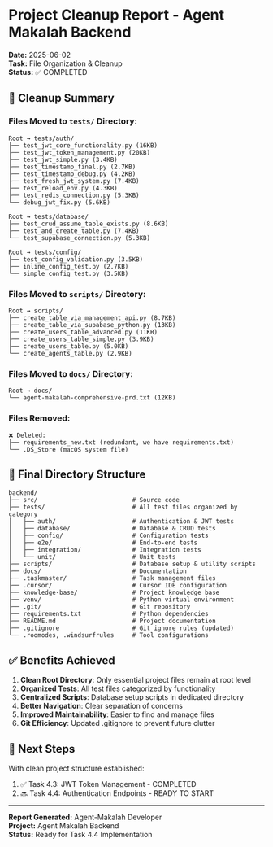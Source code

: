 # Project Cleanup Report - Agent Makalah Backend

**Date:** 2025-06-02  
**Task:** File Organization & Cleanup  
**Status:** ✅ COMPLETED

## 🧹 Cleanup Summary

### Files Moved to `tests/` Directory:
```
Root → tests/auth/
├── test_jwt_core_functionality.py (16KB)
├── test_jwt_token_management.py (20KB) 
├── test_jwt_simple.py (3.4KB)
├── test_timestamp_final.py (2.7KB)
├── test_timestamp_debug.py (4.2KB)
├── test_fresh_jwt_system.py (7.4KB)
├── test_reload_env.py (4.3KB)
├── test_redis_connection.py (5.3KB)
└── debug_jwt_fix.py (5.6KB)

Root → tests/database/
├── test_crud_assume_table_exists.py (8.6KB)
├── test_and_create_table.py (7.4KB)
└── test_supabase_connection.py (5.3KB)

Root → tests/config/
├── test_config_validation.py (3.5KB)
├── inline_config_test.py (2.7KB)
└── simple_config_test.py (3.5KB)
```

### Files Moved to `scripts/` Directory:
```
Root → scripts/
├── create_table_via_management_api.py (8.7KB)
├── create_table_via_supabase_python.py (13KB)
├── create_users_table_advanced.py (11KB)
├── create_users_table_simple.py (3.9KB)
├── create_users_table.py (5.0KB)
└── create_agents_table.py (2.9KB)
```

### Files Moved to `docs/` Directory:
```
Root → docs/
└── agent-makalah-comprehensive-prd.txt (12KB)
```

### Files Removed:
```
❌ Deleted:
├── requirements_new.txt (redundant, we have requirements.txt)
└── .DS_Store (macOS system file)
```

## 📁 Final Directory Structure

```
backend/
├── src/                          # Source code
├── tests/                        # All test files organized by category
│   ├── auth/                     # Authentication & JWT tests
│   ├── database/                 # Database & CRUD tests  
│   ├── config/                   # Configuration tests
│   ├── e2e/                      # End-to-end tests
│   ├── integration/              # Integration tests
│   └── unit/                     # Unit tests
├── scripts/                      # Database setup & utility scripts
├── docs/                         # Documentation
├── .taskmaster/                  # Task management files
├── .cursor/                      # Cursor IDE configuration
├── knowledge-base/               # Project knowledge base
├── venv/                         # Python virtual environment
├── .git/                         # Git repository
├── requirements.txt              # Python dependencies
├── README.md                     # Project documentation
├── .gitignore                    # Git ignore rules (updated)
└── .roomodes, .windsurfrules     # Tool configurations
```

## ✅ Benefits Achieved

1. **Clean Root Directory**: Only essential project files remain at root level
2. **Organized Tests**: All test files categorized by functionality 
3. **Centralized Scripts**: Database setup scripts in dedicated directory
4. **Better Navigation**: Clear separation of concerns
5. **Improved Maintainability**: Easier to find and manage files
6. **Git Efficiency**: Updated .gitignore to prevent future clutter

## 🎯 Next Steps

With clean project structure established:
1. ✅ Task 4.3: JWT Token Management - COMPLETED
2. 🔜 Task 4.4: Authentication Endpoints - READY TO START

---

**Report Generated:** Agent-Makalah Developer  
**Project:** Agent Makalah Backend  
**Status:** Ready for Task 4.4 Implementation 